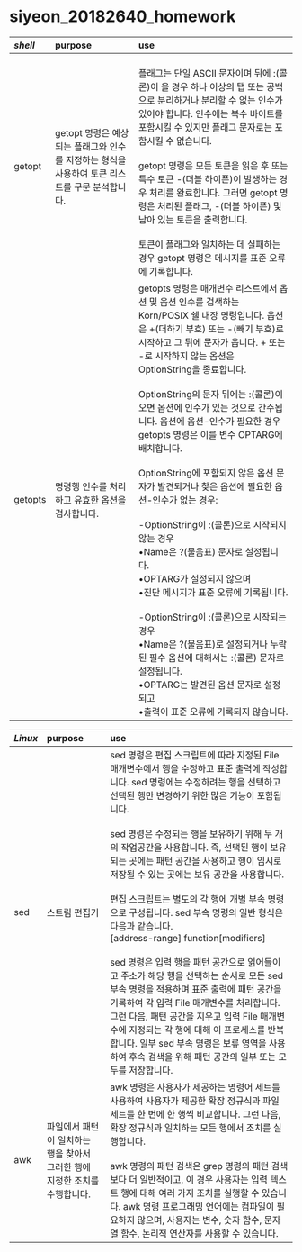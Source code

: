 # siyeon_20182640_homework

|***shell***|**purpose**|**use**|
|:---|:---|:---|
|getopt|getopt 명령은 예상되는 플래그와 인수를 지정하는 형식을 사용하여 토큰 리스트를 구문 분석합니다.| </br>플래그는 단일 ASCII 문자이며 뒤에 :(콜론)이 올 경우 하나 이상의 탭 또는 공백으로 분리하거나 분리할 수 없는 인수가 있어야 합니다. 인수에는 복수 바이트를 포함시킬 수 있지만 플래그 문자로는 포함시킬 수 없습니다. </br></br> getopt 명령은 모든 토큰을 읽은 후 또는 특수 토큰 -(더블 하이픈)이 발생하는 경우 처리를 완료합니다. 그러면 getopt 명령은 처리된 플래그, -(더블 하이픈) 및 남아 있는 토큰을 출력합니다.</br></br>토큰이 플래그와 일치하는 데 실패하는 경우 getopt 명령은 메시지를 표준 오류에 기록합니다.|
|getopts|명령행 인수를 처리하고 유효한 옵션을 검사합니다.|getopts 명령은 매개변수 리스트에서 옵션 및 옵션 인수를 검색하는 Korn/POSIX 쉘 내장 명령입니다. 옵션은 +(더하기 부호) 또는 -(빼기 부호)로 시작하고 그 뒤에 문자가 옵니다. + 또는 -로 시작하지 않는 옵션은 OptionString을 종료합니다.</br></br>OptionString의 문자 뒤에는 :(콜론)이 오면 옵션에 인수가 있는 것으로 간주됩니다. 옵션에 옵션-인수가 필요한 경우 getopts 명령은 이를 변수 OPTARG에 배치합니다.</br></br>OptionString에 포함되지 않은 옵션 문자가 발견되거나 찾은 옵션에 필요한 옵션-인수가 없는 경우:</br></br> -OptionString이 :(콜론)으로 시작되지 않는 경우 </br>•Name은 ?(물음표) 문자로 설정됩니다.</br>•OPTARG가 설정되지 않으며</br>•진단 메시지가 표준 오류에 기록됩니다.</br></br> -OptionString이 :(콜론)으로 시작되는 경우</br>•Name은 ?(물음표)로 설정되거나 누락된 필수 옵션에 대해서는 :(콜론) 문자로 설정됩니다.</br>•OPTARG는 발견된 옵션 문자로 설정되고</br>•출력이 표준 오류에 기록되지 않습니다.|


|***Linux***|**purpose**|**use**|
|:---|:---|:---|
|sed|스트림 편집기|sed 명령은 편집 스크립트에 따라 지정된 File 매개변수에서 행을 수정하고 표준 출력에 작성합니다. sed 명령에는 수정하려는 행을 선택하고 선택된 행만 변경하기 위한 많은 기능이 포함됩니다.</br></br>sed 명령은 수정되는 행을 보유하기 위해 두 개의 작업공간을 사용합니다. 즉, 선택된 행이 보유되는 곳에는 패턴 공간을 사용하고 행이 임시로 저장될 수 있는 곳에는 보유 공간을 사용합니다.</br></br>편집 스크립트는 별도의 각 행에 개별 부속 명령으로 구성됩니다. sed 부속 명령의 일반 형식은 다음과 같습니다.</br>[address-range] function[modifiers]</br></br>sed 명령은 입력 행을 패턴 공간으로 읽어들이고 주소가 해당 행을 선택하는 순서로 모든 sed 부속 명령을 적용하며 표준 출력에 패턴 공간을 기록하여 각 입력 File 매개변수를 처리합니다. 그런 다음, 패턴 공간을 지우고 입력 File 매개변수에 지정되는 각 행에 대해 이 프로세스를 반복합니다. 일부 sed 부속 명령은 보류 영역을 사용하여 후속 검색을 위해 패턴 공간의 일부 또는 모두를 저장합니다.|
|awk|파일에서 패턴이 일치하는 행을 찾아서 그러한 행에 지정한 조치를 수행합니다.|awk 명령은 사용자가 제공하는 명령어 세트를 사용하여 사용자가 제공한 확장 정규식과 파일 세트를 한 번에 한 행씩 비교합니다. 그런 다음, 확장 정규식과 일치하는 모든 행에서 조치를 실행합니다.</br></br>awk 명령의 패턴 검색은 grep 명령의 패턴 검색보다 더 일반적이고, 이 경우 사용자는 입력 텍스트 행에 대해 여러 가지 조치를 실행할 수 있습니다. awk 명령 프로그래밍 언어에는 컴파일이 필요하지 않으며, 사용자는 변수, 숫자 함수, 문자열 함수, 논리적 연산자를 사용할 수 있습니다.|

